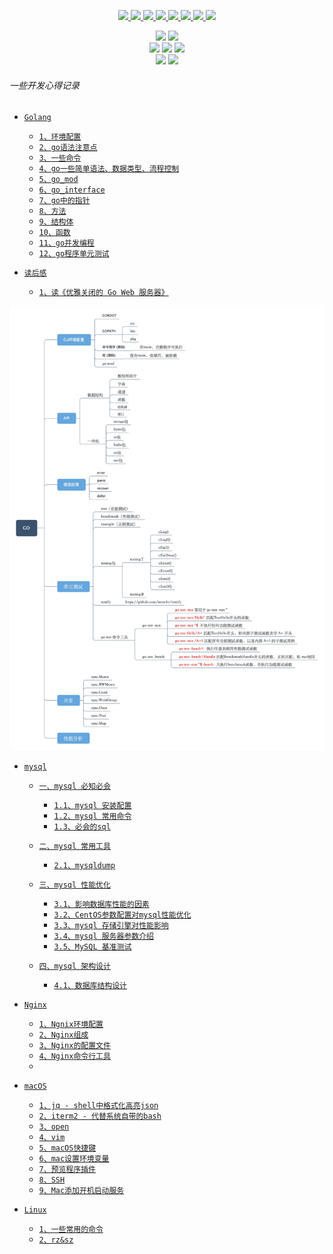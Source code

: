 <p align="center">
  <a href="#">
    <img height="50" src="https://simpleicons.org/icons/go.svg?sanitize=true">
  </a>
  <a href="#">
    <img height="50" src="https://simpleicons.org/icons/nginx.svg?sanitize=true">
  </a>
  <a href="#">
    <img height="50" src="https://simpleicons.org/icons/apple.svg?sanitize=true">
  </a>
  <a href="#">
    <img height="50" src="https://simpleicons.org/icons/mysql.svg">
  </a>
  <a href="#">
    <img height="50" src="https://simpleicons.org/icons/linux.svg?sanitize=true">
  </a>
  <a href="#">
    <img height="50" src="https://simpleicons.org/icons/redis.svg?sanitize=true">
  </a>
  <a href="#">
    <img height="50" src="https://simpleicons.org/icons/docker.svg?sanitize=true">
  </a>
  <a href="#">
    <img height="50" src="https://simpleicons.org/icons/kubernetes.svg?sanitize=true">
  </a>
</p>


<p align='center'>
<img src="https://img.shields.io/badge/language-golang-orange.svg">
<img src="https://img.shields.io/badge/language-Shell-abcdef.svg">
<br/>
<img src="https://img.shields.io/badge/IDE-goland-blue.svg?style=flat">
<img src="https://img.shields.io/badge/IDE-vim-blue.svg?style=flat&logo=vim">
<img src="https://img.shields.io/badge/IDE-vscode-blue.svg?style=flat&logo=visualstudiocode">
<br/>
<img src="https://img.shields.io/badge/CI/CD-jenkins-blue.svg?style=flat&logo=jenkins">
<img src="https://img.shields.io/badge/codeRepo-gitlab-blue.svg?style=flat&logo=gitlab">
</p>

###### 一些开发心得记录

- [`Golang`](./docs/golang/README.md)
  - [`1、环境配置`](./docs/golang/1、环境配置.md)
  - [`2、go语法注意点`](./docs/golang/2、go语法注意点.md)
  - [`3、一些命令`](./docs/golang/3、一些命令.md) 
  - [`4、go一些简单语法、数据类型、流程控制`](./docs/golang/4、go一些简单语法、数据类型、流程控制.md)
  - [`5、go_mod`](./docs/golang/5、go_mod.md)
  - [`6、go_interface`](./docs/golang/6、go_interface.md) 
  - [`7、go中的指针`](./docs/golang/7、go中的指针.md) 
  - [`8、方法`](./docs/golang/8、方法.md)
  - [`9、结构体`](./docs/golang/9、结构体.md) 
  - [`10、函数`](./docs/golang/10、函数.md)
  - [`11、go并发编程`](./docs/golang/11、go并发编程.md)
  - [`12、go程序单元测试`](./docs/golang/12、go程序单元测试.md)

- [`读后感`](./docs/golang/README.md)
  - [`1、读《优雅关闭的 Go Web 服务器》`](./docs/golang/read-article/1、read-优雅关闭的GoWeb服务器.md)


![image](./docs/golang/asset/go.jpeg)



- [`mysql`](./docs/mysql/README.md)
  - [`一、mysql 必知必会`]()
    - [`1.1、mysql 安装配置`](./docs/mysql/1.1、mysql安装配置.md)
    - [`1.2、mysql 常用命令`](./docs/mysql/1.2、mysql常用命令.md)
    - [`1.3、必会的sql`](./docs/mysql/1.3、必会的sql.md)
  
  - [`二、mysql 常用工具`]()
    - [`2.1、mysqldump`](./docs/mysql/2.1、mysqldump.md)
  
  - [`三、mysql 性能优化`]()
    - [`3.1、影响数据库性能的因素`](./docs/mysql/3.1、影响数据库性能的因素.md)
    - [`3.2、CentOS参数配置对mysql性能优化`](./docs/mysql/3.2、CentOS参数配置对mysql性能优化.md)
    - [`3.3、mysql 存储引擎对性能影响`](./docs/mysql/3.3、mysql存储引擎对性能影响.md)
    - [`3.4、mysql 服务器参数介绍`](./docs/mysql/3.4、mysql服务器参数介绍.md)
    - [`3.5、MySQL 基准测试`](./docs/mysql/3.5、MySQL基准测试.md)
    
  - [`四、mysql 架构设计`]()
    - [`4.1、数据库结构设计`](./docs/mysql/4.1、数据库结构设计.md)


- [`Nginx`](./docs/nginx/README.md)
  - [`1、Ngnix环境配置`](./docs/nginx/1、Ngnix环境配置.md)
  - [`2、Nginx组成`](./docs/nginx/2、Nginx组成.md)
  - [`3、Nginx的配置文件`](./docs/nginx/3、Nginx的配置文件.md)
  - [`4、Nginx命令行工具`](./docs/nginx/4、Nginx命令行工具.md) 
  - 


- [`macOS`](./docs/macOS/README.md)
  - [`1、jq - shell中格式化高亮json`](./docs/macOS/1、jq-shell中格式化高亮json.md) 
  - [`2、iterm2 - 代替系统自带的bash`](./docs/macOS/2、iterm2-代替系统自带的bash.md)
  - [`3、open`](./docs/macOS/3、open.md)
  - [`4、vim`](./docs/macOS/4、vim.md)
  - [`5、macOS快捷键`](./docs/macOS/5、macOS快捷键.md)
  - [`6、mac设置环境变量`](./docs/macOS/6、mac设置环境变量.md)
  - [`7、预览程序插件`](./docs/macOS/7、预览程序插件.md)
  - [`8、SSH`](./docs/macOS/8、SSH.md)
  - [`9、Mac添加开机启动服务`](./docs/macOS/9、Mac添加开机启动服务.md)


- [`Linux`](./docs/linux/README.md)
  - [`1、一些常用的命令`](./docs/linux/1、一些常用的命令.md)
  - [`2、rz&sz`](./docs/linux/2、rz&sz.md) 






